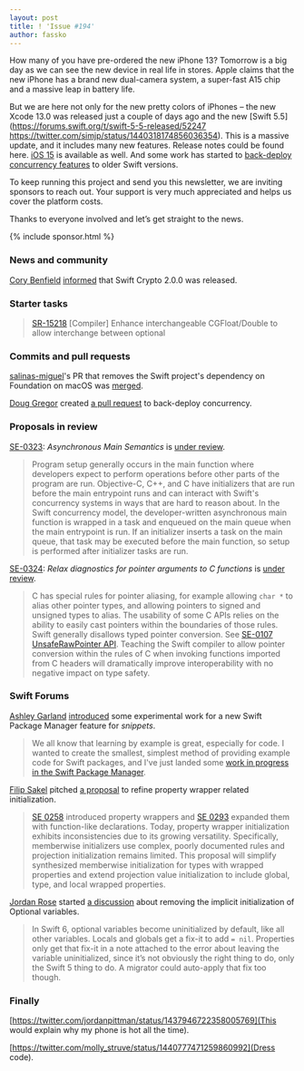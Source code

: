 ```yaml
---
layout: post
title: ! 'Issue #194'
author: fassko
---
```


How many of you have pre-ordered the new iPhone 13? Tomorrow is a big day as we can see the new device in real life in stores. Apple claims that the new iPhone has a brand new dual-camera system, a super-fast A15 chip and a massive leap in battery life. 

But we are here not only for the new pretty colors of iPhones – the new Xcode 13.0 was released just a couple of days ago and the new [Swift 5.5](https://forums.swift.org/t/swift-5-5-released/52247 https://twitter.com/simjp/status/1440318174856036354). This is a massive update, and it includes many new features. Release notes could be found here. [iOS 15](https://developer.apple.com/documentation/ios-ipados-release-notes/ios-ipados-15-release-notes) is available as well. And some work has started to [back-deploy concurrency features](https://github.com/apple/swift/pull/39342) to older Swift versions.

To keep running this project and send you this newsletter, we are inviting sponsors to reach out. Your support is very much appreciated and helps us cover the platform costs. 

Thanks to everyone involved and let’s get straight to the news.

<!--excerpt-->

{% include sponsor.html %}

### News and community

[Cory Benfield](https://twitter.com/Lukasaoz) [informed](https://forums.swift.org/t/swift-crypto-2-0-0/52308) that Swift Crypto 2.0.0 was released.

### Starter tasks

> [SR-15218](https://bugs.swift.org/browse/SR-15218) [Compiler] Enhance interchangeable CGFloat/Double to allow interchange between optional

### Commits and pull requests

[salinas-miguel](https://github.com/salinas-miguel)'s PR that removes the Swift project's dependency on Foundation on macOS was [merged](https://github.com/apple/swift/pull/39216).

[Doug Gregor](https://twitter.com/dgregor79) created [a pull request](https://github.com/apple/swift/pull/39342) to back-deploy concurrency.

### Proposals in review

[SE-0323](https://github.com/apple/swift-evolution/blob/main/proposals/0323-async-main-semantics.md): *Asynchronous Main Semantics* is [under review](https://forums.swift.org/t/se-0323-asynchronous-main-semantics/52022).

> Program setup generally occurs in the main function where developers expect to perform operations before other parts of the program are run. Objective-C, C++, and C have initializers that are run before the main entrypoint runs and can interact with Swift's concurrency systems in ways that are hard to reason about. In the Swift concurrency model, the developer-written asynchronous main function is wrapped in a task and enqueued on the main queue when the main entrypoint is run. If an initializer inserts a task on the main queue, that task may be executed before the main function, so setup is performed after initializer tasks are run.

[SE-0324](https://github.com/apple/swift-evolution/blob/main/proposals/0324-c-lang-pointer-arg-conversion.md): *Relax diagnostics for pointer arguments to C functions* is [under review](https://forums.swift.org/t/se-0324-relax-diagnostics-for-pointer-arguments-to-c-functions/52019).

> C has special rules for pointer aliasing, for example allowing `char *` to alias other pointer types, and allowing pointers to signed and unsigned types to alias. The usability of some C APIs relies on the ability to easily cast pointers within the boundaries of those rules. Swift generally disallows typed pointer conversion. See [SE-0107 UnsafeRawPointer API](https://github.com/apple/swift-evolution/blob/main/proposals/0107-unsaferawpointer.md). Teaching the Swift compiler to allow pointer conversion within the rules of C when invoking functions imported from C headers will dramatically improve interoperability with no negative impact on type safety.

### Swift Forums

[Ashley Garland](https://forums.swift.org/u/bitjammer) [introduced](https://forums.swift.org/t/swift-snippets/51947) some experimental work for a new Swift Package Manager feature for _snippets_.

> We all know that learning by example is great, especially for code. I wanted to create the smallest, simplest method of providing example code for Swift packages, and I've just landed some [work in progress in the Swift Package Manager](https://github.com/apple/swift-package-manager/commit/a0ffd92a2c80f2c4677d696e248f4cfbec9d6540).

[Filip Sakel](https://forums.swift.org/u/filip-sakel) pitched [a proposal](https://forums.swift.org/t/pitch-refining-property-wrapper-related-initialization/52049) to refine property wrapper related initialization.

> [SE 0258](https://github.com/apple/swift-evolution/blob/master/proposals/0258-property-wrappers.md) introduced property wrappers and [SE 0293](https://github.com/apple/swift-evolution/blob/main/proposals/0293-extend-property-wrappers-to-function-and-closure-parameters.md#detailed-design) expanded them with function-like declarations. Today, property wrapper initialization exhibits inconsistencies due to its growing versatility. Specifically, memberwise initializers use complex, poorly documented rules and projection initialization remains limited. This proposal will simplify synthesized memberwise initialization for types with wrapped properties and extend projection value initialization to include global, type, and local wrapped properties.

[Jordan Rose](https://twitter.com/UINT_MIN) started [a discussion](https://forums.swift.org/t/pre-pitch-remove-the-implicit-initialization-of-optional-variables/52300) about removing the implicit initialization of Optional variables.

> In Swift 6, optional variables become uninitialized by default, like all other variables. Locals and globals get a fix-it to add `= nil`. Properties only get that fix-it in a note attached to the error about leaving the variable uninitialized, since it’s not obviously the right thing to do, only the Swift 5 thing to do. A migrator could auto-apply that fix too though.

### Finally

[https://twitter.com/jordanpittman/status/1437946722358005769](This would explain why my phone is hot all the time).

[https://twitter.com/molly_struve/status/1440777471259860992](Dress code).